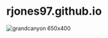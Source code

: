 # rjones97.github.io
![grandcanyon 650x400](https://cloud.githubusercontent.com/assets/18074333/19084890/169b3d40-8a1d-11e6-90bb-bccc2bc315c2.jpg)

